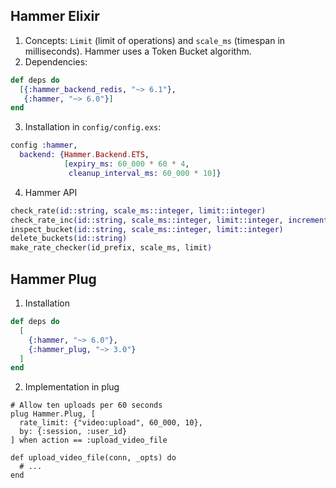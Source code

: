 ## Hammer Elixir

1. Concepts: `Limit` (limit of operations) and `scale_ms` (timespan in milliseconds). Hammer uses a Token Bucket algorithm.
2. Dependencies:

```elixir
def deps do
  [{:hammer_backend_redis, "~> 6.1"},
   {:hammer, "~> 6.0"}]
end
```

3. Installation in `config/config.exs`:

``` elixir
config :hammer,
  backend: {Hammer.Backend.ETS,
            [expiry_ms: 60_000 * 60 * 4,
             cleanup_interval_ms: 60_000 * 10]}
```

4. Hammer API

```elixir
check_rate(id::string, scale_ms::integer, limit::integer)
check_rate_inc(id::string, scale_ms::integer, limit::integer, increment::integer)
inspect_bucket(id::string, scale_ms::integer, limit::integer)
delete_buckets(id::string)
make_rate_checker(id_prefix, scale_ms, limit)
```

## Hammer Plug

1. Installation

```elixir
def deps do
  [
    {:hammer, "~> 6.0"},
    {:hammer_plug, "~> 3.0"}
  ]
end
```

2. Implementation in plug

```
# Allow ten uploads per 60 seconds
plug Hammer.Plug, [
  rate_limit: {"video:upload", 60_000, 10},
  by: {:session, :user_id}
] when action == :upload_video_file

def upload_video_file(conn, _opts) do
  # ...
end
```
